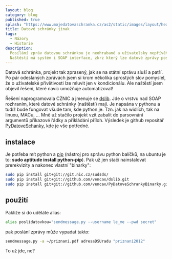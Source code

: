 ```yaml
---
layout: blog
category: blog
published: true
splash: "https://www.mojedatovaschranka.cz/as2/static/images/layout/header-bg.png"
title: Datové schránky jinak
tags:
  - Názory
  - Historie
description:
  Posílání zpráv datovou schránkou je neohrabané a uživatelsky nepřívětivé.
  Naštěstí má systém i SOAP interface, zkrz který lze datové zprávy posílat.
---
```


Datová schránka, projekt tak zprasený, jak se na státní správu sluší a patří.
Po pár odeslaných zprávách jsem si krom několika sprostých slov pomyslel,
že o uživatelské přívětivosti lze mluvit jen v kondicionálu.
Ale naštěstí jsem objevil řešení, které navíc umožňuje automatizovat!

Řešení naprogramovala CZNIC a jmenuje se [dslib](https://redmine.labs.nic.cz/projects/dslib).
Jde o vrstvu nad SOAP rozhraním, které datové schránky (naštěstí) mají.
Je napsána v pythonu a tudíž bude fungovat všude tam, kde python je.
Tzn. jak na widlích, tak na linuxu, MACu, ...
Mně už stačilo projekt vzít zabalit do parsovnání argumentů příkazové řádky a přikládání příloh.
Výsledek je github repositář [PyDatoveSchanky](https://github.com/vencax/PyDatoveSchrankyBinarky), kde je vše potředné.

## instalace
Je potřeba mít python a [pip](https://pypi.python.org/pypi/pip) (nástroj pro správu python balíčků, na ubuntu je to: __sudo aptitude install python-pip__).
Pak už jen stačí nainstalovat prerekvizity a nakonec vlastní "binarky":

```bash
sudo pip install git+git://git.nic.cz/sudsds/
sudo pip install git+git://github.com/vencax/dslib.git
sudo pip install git+git://github.com/vencax/PyDatoveSchrankyBinarky.git
```

## použití
Pakliže si do uděláte alias:

```bash
alias poslidatovkou="sendmessage.py --username le_me --pwd secret"
```

pak poslání zprávy může vypadat takto:
```bash
sendmessage.py -a ~/priznani.pdf adresaDSUradu "priznani2012"
```
To už jde, ne?
